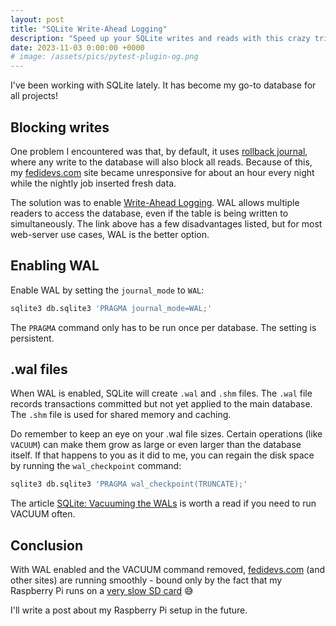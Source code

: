 ```yaml
---
layout: post
title: "SQLite Write-Ahead Logging"
description: "Speed up your SQLite writes and reads with this crazy trick. 🤪"
date: 2023-11-03 0:00:00 +0000
# image: /assets/pics/pytest-plugin-og.png
---
```


I've been working with SQLite lately. It has become my go-to database for all projects!

## Blocking writes

One problem I encountered was that, by default, it uses [rollback journal](https://www.sqlite.org/lockingv3.html#rollback), where any write to the database will also block all reads. Because of this, my [fedidevs.com](https://fedidevs.com) site became unresponsive for about an hour every night while the nightly job inserted fresh data.

The solution was to enable [Write-Ahead Logging](https://www.sqlite.org/wal.html). WAL allows multiple readers to access the database, even if the table is being written to simultaneously. The link above has a few disadvantages listed, but for most web-server use cases, WAL is the better option.

## Enabling WAL

Enable WAL by setting the `journal_mode` to `WAL`:

```bash
sqlite3 db.sqlite3 'PRAGMA journal_mode=WAL;'
```

The `PRAGMA` command only has to be run once per database. The setting is persistent.

## .wal files

When WAL is enabled, SQLite will create `.wal` and `.shm` files. The `.wal` file records transactions committed but not yet applied to the main database. The `.shm` file is used for shared memory and caching.

Do remember to keep an eye on your .wal file sizes. Certain operations (like `VACUUM`) can make them grow as large or even larger than the database itself. If that happens to you as it did to me, you can regain the disk space by running the `wal_checkpoint` command:

```bash
sqlite3 db.sqlite3 'PRAGMA wal_checkpoint(TRUNCATE);'
```

The article [SQLite: Vacuuming the WALs](https://www.theunterminatedstring.com/sqlite-vacuuming/) is worth a read if you need to run VACUUM often.

## Conclusion

With WAL enabled and the VACUUM command removed, [fedidevs.com](https:/fedidevs.com) (and other sites) are running smoothly - bound only by the fact that my Raspberry Pi runs on a [very slow SD card](https://fosstodon.org/@anze3db/111347671377721635) 😅 

I'll write a post about my Raspberry Pi setup in the future.


